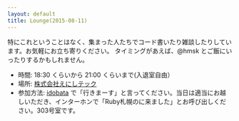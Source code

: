 ```yaml
---
layout: default
title: Lounge(2015-08-11)
---
```


特にこれということはなく、集まった人たちでコード書いたり雑談したりしています。お気軽にお立ち寄りください。
タイミングがあえば、@hmsk とご飯にいったりするかもしれません。

- 時間: 18:30 くらいから 21:00 くらいまで(入退室自由）
- 場所: [株式会社えにしテック](http://www.enishi-tech.com/about.html)
- 参加方法: [idobata](https://idobata.io/organizations/ruby-sapporo/rooms/talk/join_request/4d16ea48-e8bd-4f87-866e-6673fb9ea468) で「行きまーす」と言ってください。当日は適当にお越しいただき、インターホンで「Ruby札幌のに来ました」とお呼び出しください。303号室です。
